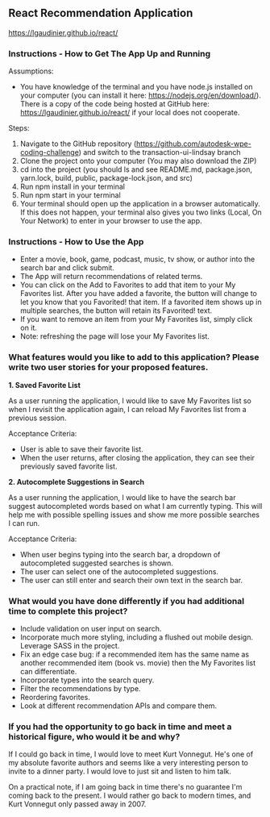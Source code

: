 ## React Recommendation Application

https://lgaudinier.github.io/react/

### Instructions - How to Get The App Up and Running

Assumptions:
- You have knowledge of the terminal and you have node.js installed on your computer (you can install it here: https://nodejs.org/en/download/). There is a copy of the code being hosted at GitHub here: https://lgaudinier.github.io/react/ if your local does not cooperate.

Steps:
1. Navigate to the GitHub repository (https://github.com/autodesk-wpe-coding-challenge) and switch to the transaction-ui-lindsay branch
2. Clone the project onto your computer (You may also download the ZIP)
3. cd into the project (you should ls and see README.md, package.json, yarn.lock, build, public, package-lock.json, and src)
4. Run npm install in your terminal
5. Run npm start in your terminal
6. Your terminal should open up the application in a browser automatically. If this does not happen, your terminal also gives you two links (Local, On Your Network) to enter in your browser to use the app. 

### Instructions - How to Use the App
- Enter a movie, book, game, podcast, music, tv show, or author into the search bar and click submit.
- The App will return recommendations of related terms.
- You can click on the Add to Favorites to add that item to your My Favorites list. After you have added a favorite, the button will change to let you know that you Favorited! that item. If a favorited item shows up in multiple searches, the button will retain its Favorited! text.
- If you want to remove an item from your My Favorites list, simply click on it.
- Note: refreshing the page will lose your My Favorites list. 

### What features would you like to add to this application? Please write two user stories for your proposed features. 

**1. Saved Favorite List**

As a user running the application, I would like to save My Favorites list so when I revisit the application again, I can reload My Favorites list from a previous session.

Acceptance Criteria:
- User is able to save their favorite list.
- When the user returns, after closing the application, they can see their previously saved favorite list.

**2. Autocomplete Suggestions in Search**

As a user running the application, I would like to have the search bar suggest autocompleted words based on what I am currently typing. This will help me with possible spelling issues and show me more possible searches I can run.

Acceptance Criteria:
- When user begins typing into the search bar, a dropdown of autocompleted suggested searches is shown.
- The user can select one of the autocompleted suggestions.
- The user can still enter and search their own text in the search bar.

### What would you have done differently if you had additional time to complete this project?
- Include validation on user input on search.
- Incorporate much more styling, including a flushed out mobile design. Leverage SASS in the project. 
- Fix an edge case bug: if a recommended item has the same name as another recommended item (book vs. movie) then the My Favorites list can differentiate.
- Incorporate types into the search query.
- Filter the recommendations by type.
- Reordering favorites.
- Look at different recommendation APIs and compare them.

### If you had the opportunity to go back in time and meet a historical figure, who would it be and why?

If I could go back in time, I would love to meet Kurt Vonnegut. He's one of my absolute favorite authors and seems like a very interesting person to invite to a dinner party. I would love to just sit and listen to him talk.
 
On a practical note, if I am going back in time there's no guarantee I'm coming back to the present. I would rather go back to modern times, and Kurt Vonnegut only passed away in 2007.
